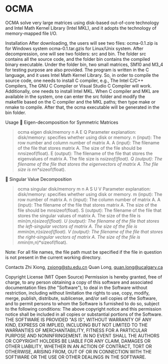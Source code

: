 # OCMA

OCMA solve very large matrices using disk-based out-of-core technology and Intel Math Kernel Library (Intel MKL), and it adopts the technology of memory-mapped file I/O.

Installation
After downloading, the users will see two files: ocma-0.1.zip is for Windows system ocma-0.1.tar.gzis for Linux/Unix system.
After decompression, one will see two folders: src and bin. The folder src contains all the source code, and the folder bin contains the compiled binary executable. Under the folder bin, two small matrices, SM10 and M3_4 for testing purpose are also provided. 
The program is written in the C language, and it uses Intel Math Kernel Library. So, in order to compile the source code, one needs to install C compiler, e.g., The Intel C/C++ Compilers, The GNU C Compiler or Visual Studio C Compiler will work. Additionally, one needs to install Intel MKL.
When C compiler and MKL are available in the system, one can enter the src folder and modify the makefile based on the C compiler and the MKL paths; then type make or nmake to compile. After that, the ocma executable will be generated in the bin folder. 

Usage
	Eigen-decomposition for Symmetric Matrices 
> ocma eigen disk/memory n A E Q
Parameter explanation: 
disk/memory: specifies whether using disk or memory. 
n (input): The row number and column number of matrix A.
A (input): The filename of the file that stores matrix A. The size of the file should be n*n*sizeof(float).
E (output): The filename of the file that stores the eigenvalues of matrix A. The file size is n*sizeof(float).
Q (output): The filename of the file that stores the eigenvectors of matrix A. The file size is n*n*sizeof(float).

	Singular Value Decomposition
> ocma singular disk/memory m n A S U V
Parameter explanation: 
disk/memory: specifies whether using disk or memory. 
m (input): The row number of matrix A.
n (input): The column number of matrix A.
A (input): The filename of the file that stores matrix A. The size of the file should be m*n*sizeof(float).
S (output): The filename of the file that stores the singular values of matrix A. The size of the file is min(m,n)*sizeof(float).
U (output): The filename of the file that stores the left-singular vectors of matrix A. The size of the file is m*min(m,n)*sizeof(float).
V (output): The filename of the file that stores the right-singular vectors of matrix A. The size of the file is n*min(m,n)*sizeof(float).

Note: 
For all file names, the file path must be specified if the file in question is not present in the current working directory.

Contacts
Zhi Xiong, zxiong@stu.edu.cn
Quan Long, quan.long@ucalgary.ca

Copyright License (MIT Open Source)
Permission is hereby granted, free of charge, to any person obtaining a copy of this software and associated documentation files (the "Software"), to deal in the Software without restriction, including without limitation the rights to use, copy, modify, merge, publish, distribute, sublicense, and/or sell copies of the Software, and to permit persons to whom the Software is furnished to do so, subject to the following conditions: 
The above copyright notice and this permission notice shall be included in all copies or substantial portions of the Software.
THE SOFTWARE IS PROVIDED "AS IS", WITHOUT WARRANTY OF ANY KIND, EXPRESS OR IMPLIED, INCLUDING BUT NOT LIMITED TO THE WARRANTIES OF MERCHANTABILITY, FITNESS FOR A PARTICULAR PURPOSE AND NONINFRINGEMENT. IN NO EVENT SHALL THE AUTHORS OR COPYRIGHT HOLDERS BE LIABLE FOR ANY CLAIM, DAMAGES OR OTHER LIABILITY, WHETHER IN AN ACTION OF CONTRACT, TORT OR OTHERWISE, ARISING FROM, OUT OF OR IN CONNECTION WITH THE SOFTWARE OR THE USE OR OTHER DEALINGS IN THE SOFTWARE.


